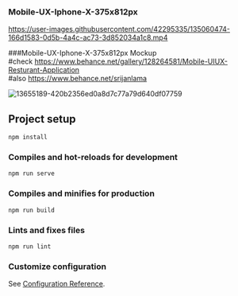 
### Mobile-UX-Iphone-X-375x812px

https://user-images.githubusercontent.com/42295335/135060474-166d1583-0d5b-4a4c-ac73-3d852034a1c8.mp4

###Mobile-UX-Iphone-X-375x812px Mockup <br/>
#check https://www.behance.net/gallery/128264581/Mobile-UIUX-Resturant-Application <br/>
#also https://www.behance.net/srijanlama <br/>

![13655189-420b2356ed0a8d7c77a79d640df07759](https://user-images.githubusercontent.com/42295335/135061691-4db08150-8e46-419a-a629-8beb64c2d285.png)


## Project setup
```
npm install
```

### Compiles and hot-reloads for development




```
npm run serve
```

### Compiles and minifies for production
```
npm run build
```

### Lints and fixes files
```
npm run lint
```

### Customize configuration
See [Configuration Reference](https://cli.vuejs.org/config/).

